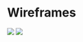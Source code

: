 # Wireframes
<img src="https://github.com/spinsys/agile/blob/master/images/wireframes/Kudos-leaderboard%20wireframes.png">
<img src="https://github.com/spinsys/agile/blob/master/images/wireframes/kuds%20-%20users%20admin%20wireframe.png">
